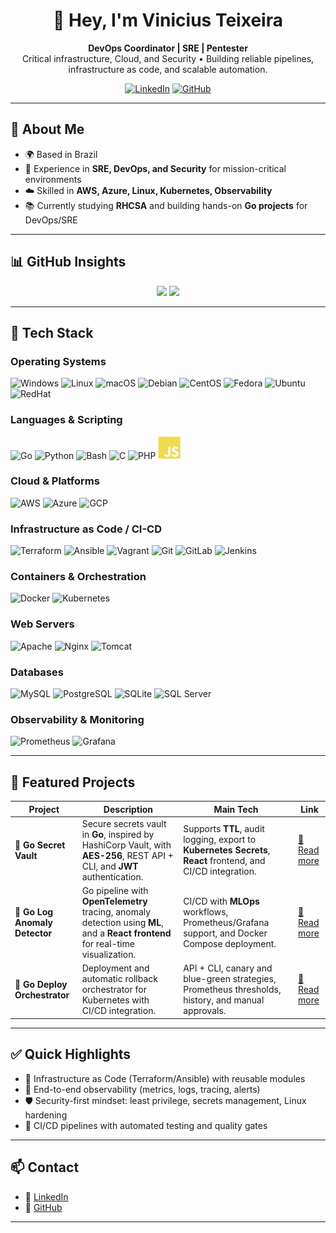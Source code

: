 <div align="center">

# 👋 Hey, I'm Vinicius Teixeira

**DevOps Coordinator | SRE | Pentester**  
Critical infrastructure, Cloud, and Security • Building reliable pipelines, infrastructure as code, and scalable automation.  

[![LinkedIn](https://img.shields.io/badge/LinkedIn-0077b5?logo=linkedin&logoColor=white)](https://www.linkedin.com/in/vin%C3%ADcius-teixeira-silva/)
[![GitHub](https://img.shields.io/badge/GitHub-181717?logo=github&logoColor=white)](https://github.com/viniciushammett)

</div>

---

## 🚀 About Me
- 🌍 Based in Brazil  
- 🔐 Experience in **SRE, DevOps, and Security** for mission-critical environments  
- ☁️ Skilled in **AWS, Azure, Linux, Kubernetes, Observability**  
- 📚 Currently studying **RHCSA** and building hands-on **Go projects** for DevOps/SRE  

---

## 📊 GitHub Insights

<p align="center">
  <img height="170" src="https://github-readme-stats.vercel.app/api?username=viniciushammett&show_icons=true&theme=dracula&include_all_commits=true&count_private=true"/>
  <img height="170" src="https://github-readme-stats.vercel.app/api/top-langs/?username=viniciushammett&layout=compact&langs_count=10&theme=dracula"/>
</p>

---

## 🧰 Tech Stack

### Operating Systems
<p>
  <img alt="Windows" height="36" src="https://cdn.jsdelivr.net/gh/devicons/devicon/icons/windows8/windows8-original.svg"/>
  <img alt="Linux" height="36" src="https://cdn.jsdelivr.net/gh/devicons/devicon/icons/linux/linux-original.svg"/>
  <img alt="macOS" height="36" src="https://cdn.jsdelivr.net/gh/devicons/devicon/icons/apple/apple-original.svg"/>
  <img alt="Debian" height="36" src="https://cdn.jsdelivr.net/gh/devicons/devicon/icons/debian/debian-plain-wordmark.svg"/>
  <img alt="CentOS" height="36" src="https://cdn.jsdelivr.net/gh/devicons/devicon/icons/centos/centos-original.svg"/>
  <img alt="Fedora" height="36" src="https://cdn.jsdelivr.net/gh/devicons/devicon/icons/fedora/fedora-original.svg"/>
  <img alt="Ubuntu" height="36" src="https://cdn.jsdelivr.net/gh/devicons/devicon/icons/ubuntu/ubuntu-plain.svg"/>
  <img alt="RedHat" height="36" src="https://cdn.jsdelivr.net/gh/devicons/devicon/icons/redhat/redhat-plain-wordmark.svg"/>
</p>

### Languages & Scripting
<p>
  <img alt="Go" height="36" src="https://cdn.jsdelivr.net/gh/devicons/devicon/icons/go/go-original.svg"/>
  <img alt="Python" height="36" src="https://cdn.jsdelivr.net/gh/devicons/devicon/icons/python/python-original-wordmark.svg"/>
  <img alt="Bash" height="36" src="https://cdn.jsdelivr.net/gh/devicons/devicon/icons/bash/bash-original.svg"/>
  <img alt="C" height="36" src="https://cdn.jsdelivr.net/gh/devicons/devicon/icons/c/c-original.svg"/>
  <img alt="PHP" height="36" src="https://cdn.jsdelivr.net/gh/devicons/devicon/icons/php/php-plain.svg"/>
  <img alt="JavaScript" height="36" src="https://raw.githubusercontent.com/devicons/devicon/master/icons/javascript/javascript-plain.svg"/>
</p>

### Cloud & Platforms
<p>
  <img alt="AWS" height="36" src="https://cdn.jsdelivr.net/gh/devicons/devicon@latest/icons/amazonwebservices/amazonwebservices-original-wordmark.svg"/>
  <img alt="Azure" height="36" src="https://cdn.jsdelivr.net/gh/devicons/devicon/icons/azure/azure-original.svg"/>
  <img alt="GCP" height="36" src="https://cdn.jsdelivr.net/gh/devicons/devicon/icons/googlecloud/googlecloud-original.svg"/>
</p>

### Infrastructure as Code / CI-CD
<p>
  <img alt="Terraform" height="36" src="https://cdn.jsdelivr.net/gh/devicons/devicon/icons/terraform/terraform-original.svg"/>
  <img alt="Ansible" height="36" src="https://cdn.jsdelivr.net/gh/devicons/devicon/icons/ansible/ansible-original.svg"/>
  <img alt="Vagrant" height="36" src="https://cdn.jsdelivr.net/gh/devicons/devicon/icons/vagrant/vagrant-original.svg"/>
  <img alt="Git" height="36" src="https://cdn.jsdelivr.net/gh/devicons/devicon/icons/git/git-original.svg"/>
  <img alt="GitLab" height="36" src="https://cdn.jsdelivr.net/gh/devicons/devicon/icons/gitlab/gitlab-original.svg"/>
  <img alt="Jenkins" height="36" src="https://cdn.jsdelivr.net/gh/devicons/devicon/icons/jenkins/jenkins-original.svg"/>
</p>

### Containers & Orchestration
<p>
  <img alt="Docker" height="36" src="https://cdn.jsdelivr.net/gh/devicons/devicon/icons/docker/docker-original.svg"/>
  <img alt="Kubernetes" height="36" src="https://cdn.jsdelivr.net/gh/devicons/devicon/icons/kubernetes/kubernetes-plain.svg"/>
</p>

### Web Servers
<p>
  <img alt="Apache" height="36" src="https://cdn.jsdelivr.net/gh/devicons/devicon/icons/apache/apache-original.svg"/>
  <img alt="Nginx" height="36" src="https://cdn.jsdelivr.net/gh/devicons/devicon/icons/nginx/nginx-original.svg"/>
  <img alt="Tomcat" height="36" src="https://cdn.jsdelivr.net/gh/devicons/devicon/icons/tomcat/tomcat-original.svg"/>
</p>

### Databases
<p>
  <img alt="MySQL" height="36" src="https://cdn.jsdelivr.net/gh/devicons/devicon/icons/mysql/mysql-original-wordmark.svg"/>
  <img alt="PostgreSQL" height="36" src="https://cdn.jsdelivr.net/gh/devicons/devicon/icons/postgresql/postgresql-plain-wordmark.svg"/>
  <img alt="SQLite" height="36" src="https://cdn.jsdelivr.net/gh/devicons/devicon/icons/sqlite/sqlite-original.svg"/>
  <img alt="SQL Server" height="36" src="https://cdn.jsdelivr.net/gh/devicons/devicon/icons/microsoftsqlserver/microsoftsqlserver-plain-wordmark.svg"/>
</p>

### Observability & Monitoring
<p>
  <img alt="Prometheus" height="36" src="https://cdn.jsdelivr.net/gh/devicons/devicon/icons/prometheus/prometheus-original-wordmark.svg"/>
  <img alt="Grafana" height="36" src="https://cdn.jsdelivr.net/gh/devicons/devicon/icons/grafana/grafana-original-wordmark.svg"/>
</p>

---

## 🧪 Featured Projects

| Project | Description | Main Tech | Link |
|---|---|---|---|
| 🔐 **Go Secret Vault** | Secure secrets vault in **Go**, inspired by HashiCorp Vault, with **AES-256**, REST API + CLI, and **JWT** authentication. | Supports **TTL**, audit logging, export to **Kubernetes Secrets**, **React** frontend, and CI/CD integration. | [📄 Read more](./go-secret-vault/README.md) |
| 🤖 **Go Log Anomaly Detector** | Go pipeline with **OpenTelemetry** tracing, anomaly detection using **ML**, and a **React frontend** for real-time visualization. | CI/CD with **MLOps** workflows, Prometheus/Grafana support, and Docker Compose deployment. | [📄 Read more](./go-log-anomaly-detector/README.md) |
| 🚀 **Go Deploy Orchestrator** | Deployment and automatic rollback orchestrator for Kubernetes with CI/CD integration. | API + CLI, canary and blue-green strategies, Prometheus thresholds, history, and manual approvals. | [📄 Read more](./go-deploy-orchestrator/README.md) |

---

## ✅ Quick Highlights
- 🧱 Infrastructure as Code (Terraform/Ansible) with reusable modules  
- 🔭 End-to-end observability (metrics, logs, tracing, alerts)  
- 🛡️ Security-first mindset: least privilege, secrets management, Linux hardening  
- 🔄 CI/CD pipelines with automated testing and quality gates  

---

## 📫 Contact
- 💼 [LinkedIn](https://www.linkedin.com/in/vin%C3%ADcius-teixeira-silva/)  
- 🐙 [GitHub](https://github.com/viniciushammett)  

---
